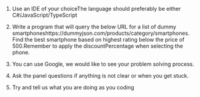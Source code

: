 1. Use an IDE of your choiceThe language should preferably be either C#/JavaScript/TypeScript

2. Write a program that will query the below URL for a list of dummy smartphoneshttps://dummyjson.com/products/category/smartphones.
   Find the best smartphone based on highest rating below the price of 500.Remember to apply the discountPercentage when selecting the phone.

3. You can use Google, we would like to see your problem solving process.

4. Ask the panel questions if anything is not clear or when you get stuck.

5. Try and tell us what you are doing as you coding
